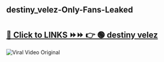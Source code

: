 
 ## destiny_velez-Only-Fans-Leaked

# <h2><a href="https://clipsfans.com/destiny_velez&ref=git">🔗 Click to LINKS ⏩⏩ 👉 🟢 destiny velez </a></h2>

<a href="https://clipsfans.com/destiny_velez&ref=git" rel="nofollow" data-target="animated-image.originalLink"><img src="https://i.ibb.co.com/xMMVF88/686577567.gif" alt="Viral Video Original" style="max-width: 100%; display: inline-block;" data-target="animated-image.originalImage"></a>

